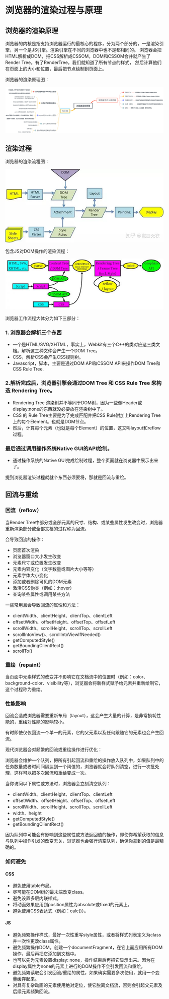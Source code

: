 # 浏览器的渲染过程与原理

## 浏览器的渲染原理

浏览器的内核是指支持浏览器运行的最核心的程序，分为两个部分的，一是渲染引擎，另一个是JS引擎。渲染引擎在不同的浏览器中也不是都相同的。
浏览器会把HTML解析成DOM，把CSS解析成CSSOM，DOM和CSSOM合并就产生了Render Tree。有了RenderTree，我们就知道了所有节点的样式，
然后计算他们在页面上的大小和位置，最后把节点绘制到页面上。

浏览器的渲染原理图：

![浏览器的渲染原理](./src/images/render_process_principle.png)

## 渲染过程

浏览器的渲染流程图：

![浏览器的渲染流程图](./src/images/renderTree_model.jpg)

包含JS对DOM操作的渲染流程：

![完整的渲染流程图](./src/images/render_process.png)

浏览器工作流程大体分为如下三部分：

### 1. 浏览器会解析三个东西

* 一个是HTML/SVG/XHTML，事实上，Webkit有三个C++的类对应这三类文档。解析这三种文件会产生一个DOM Tree。
* CSS，解析CSS会产生CSS规则树。
* Javascript，脚本，主要是通过DOM API和CSSOM API来操作DOM Tree和CSS Rule Tree.

### 2.解析完成后，浏览器引擎会通过DOM Tree 和 CSS Rule Tree 来构造 Rendering Tree。

* Rendering Tree 渲染树并不等同于DOM树，因为一些像Header或display:none的东西就没必要放在渲染树中了。
* CSS 的 Rule Tree主要是为了完成匹配并把CSS Rule附加上Rendering Tree上的每个Element。也就是DOM节点。
* 然后，计算每个元素（也就是每个Element）的位置，这又叫layout和reflow过程。

### 最后通过调用操作系统Native GUI的API绘制。

* 通过操作系统的Native GUI完成绘制过程，整个页面就在浏览器中展示出来了。



提到浏览器渲染过程就就个东西必须要将，那就是回流与重绘。


## 回流与重绘

### 回流（reflow）

当Render Tree中部分或全部元素的尺寸、结构、或某些属性发生改变时，浏览器重新渲染部分或全部文档的过程称为回流。

会导致回流的操作：

* 页面首次渲染
* 浏览器窗口大小发生改变
* 元素尺寸或位置发生改变
* 元素内容变化（文字数量或图片大小等等）
* 元素字体大小变化
* 添加或者删除可见的DOM元素
* 激活CSS伪类（例如：:hover）
* 查询某些属性或调用某些方法

一些常用且会导致回流的属性和方法：

* clientWidth、clientHeight、clientTop、clientLeft
* offsetWidth、offsetHeight、offsetTop、offsetLeft
* scrollWidth、scrollHeight、scrollTop、scrollLeft
* scrollIntoView()、scrollIntoViewIfNeeded()
* getComputedStyle()
* getBoundingClientRect()
* scrollTo()

### 重绘（repaint）

当页面中元素样式的改变并不影响它在文档流中的位置时（例如：color、background-color、visibility等），浏览器会将新样式赋予给元素并重新绘制它，这个过程称为重绘。

### 性能影响

回流会造成浏览器需要重新布局（layout），这会产生大量的计算，是非常损耗性能的，重绘对性能的影响较小。

有时即使仅仅回流一个单一的元素，它的父元素以及任何跟随它的元素也会产生回流。

现代浏览器会对频繁的回流或重绘操作进行优化：

浏览器会维护一个队列，把所有引起回流和重绘的操作放入队列中，如果队列中的任务数量或者时间间隔达到一个阈值的，浏览器就会将队列清空，进行一次批处理，这样可以把多次回流和重绘变成一次。

当你访问以下属性或方法时，浏览器会立刻清空队列：

* clientWidth、clientHeight、clientTop、clientLeft
* offsetWidth、offsetHeight、offsetTop、offsetLeft
* scrollWidth、scrollHeight、scrollTop、scrollLeft
* width、height
* getComputedStyle()
* getBoundingClientRect()

因为队列中可能会有影响到这些属性或方法返回值的操作，即使你希望获取的信息与队列中操作引发的改变无关，浏览器也会强行清空队列，确保你拿到的值是最精确的。

### 如何避免

#### CSS

* 避免使用table布局。
* 尽可能在DOM树的最末端改变class。
* 避免设置多层内联样式。
* 将动画效果应用到position属性为absolute或fixed的元素上。
* 避免使用CSS表达式（例如：calc()）。

#### JS

* 避免频繁操作样式，最好一次性重写style属性，或者将样式列表定义为class并一次性更改class属性。
* 避免频繁操作DOM，创建一个documentFragment，在它上面应用所有DOM操作，最后再把它添加到文档中。
* 也可以先为元素设置display: none，操作结束后再把它显示出来。因为在display属性为none的元素上进行的DOM操作不会引发回流和重绘。
* 避免频繁读取会引发回流/重绘的属性，如果确实需要多次使用，就用一个变量缓存起来。
* 对具有复杂动画的元素使用绝对定位，使它脱离文档流，否则会引起父元素及后续元素频繁回流。
